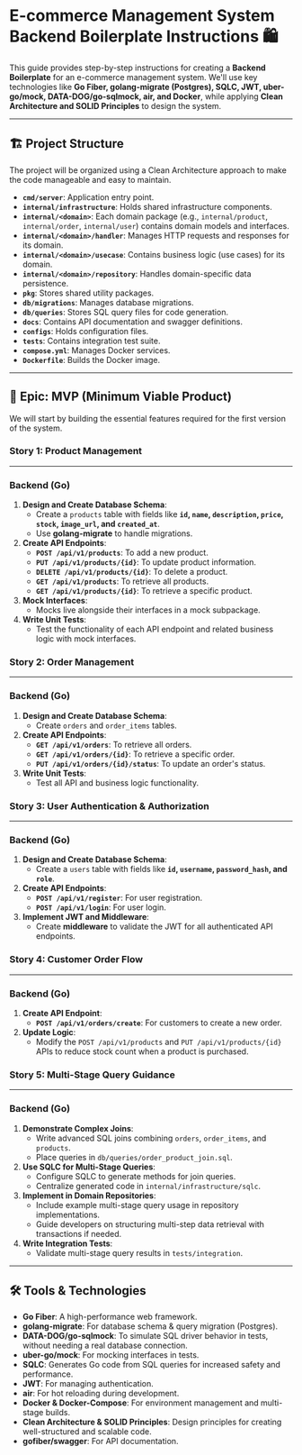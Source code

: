 # E-commerce Management System Backend Boilerplate Instructions 🛍️

This guide provides step-by-step instructions for creating a **Backend Boilerplate** for an e-commerce management system. We'll use key technologies like **Go Fiber, golang-migrate (Postgres), SQLC, JWT, uber-go/mock, DATA-DOG/go-sqlmock, air, and Docker**, while applying **Clean Architecture and SOLID Principles** to design the system.

---

## 🏗️ Project Structure

The project will be organized using a Clean Architecture approach to make the code manageable and easy to maintain.

* **`cmd/server`**: Application entry point.
* **`internal/infrastructure`**: Holds shared infrastructure components.
* **`internal/<domain>`**: Each domain package (e.g., `internal/product`, `internal/order`, `internal/user`) contains domain models and interfaces.
* **`internal/<domain>/handler`**: Manages HTTP requests and responses for its domain.
* **`internal/<domain>/usecase`**: Contains business logic (use cases) for its domain.
* **`internal/<domain>/repository`**: Handles domain-specific data persistence.
* **`pkg`**: Stores shared utility packages.
* **`db/migrations`**: Manages database migrations.
* **`db/queries`**: Stores SQL query files for code generation.
* **`docs`**: Contains API documentation and swagger definitions.
* **`configs`**: Holds configuration files.
* **`tests`**: Contains integration test suite.
* **`compose.yml`**: Manages Docker services.
* **`Dockerfile`**: Builds the Docker image.

---

## 🎯 Epic: MVP (Minimum Viable Product)

We will start by building the essential features required for the first version of the system.

### Story 1: Product Management

---

### Backend (Go)

1. **Design and Create Database Schema**:
   * Create a `products` table with fields like **`id`, `name`, `description`, `price`, `stock`, `image_url`, and `created_at`**.
   * Use **golang-migrate** to handle migrations.
2. **Create API Endpoints**:
   * **`POST /api/v1/products`**: To add a new product.
   * **`PUT /api/v1/products/{id}`**: To update product information.
   * **`DELETE /api/v1/products/{id}`**: To delete a product.
   * **`GET /api/v1/products`**: To retrieve all products.
   * **`GET /api/v1/products/{id}`**: To retrieve a specific product.
3. **Mock Interfaces**:
   * Mocks live alongside their interfaces in a mock subpackage.
4. **Write Unit Tests**:
   * Test the functionality of each API endpoint and related business logic with mock interfaces.

### Story 2: Order Management

---

### Backend (Go)

1. **Design and Create Database Schema**:
   * Create `orders` and `order_items` tables.
2. **Create API Endpoints**:
   * **`GET /api/v1/orders`**: To retrieve all orders.
   * **`GET /api/v1/orders/{id}`**: To retrieve a specific order.
   * **`PUT /api/v1/orders/{id}/status`**: To update an order's status.
3. **Write Unit Tests**:
   * Test all API and business logic functionality.

### Story 3: User Authentication & Authorization

---

### Backend (Go)

1. **Design and Create Database Schema**:
   * Create a `users` table with fields like **`id`, `username`, `password_hash`, and `role`**.
2. **Create API Endpoints**:
   * **`POST /api/v1/register`**: For user registration.
   * **`POST /api/v1/login`**: For user login.
3. **Implement JWT and Middleware**:
   * Create **middleware** to validate the JWT for all authenticated API endpoints.

### Story 4: Customer Order Flow

---

### Backend (Go)

1. **Create API Endpoint**:
   * **`POST /api/v1/orders/create`**: For customers to create a new order.
2. **Update Logic**:
   * Modify the `POST /api/v1/products` and `PUT /api/v1/products/{id}` APIs to reduce stock count when a product is purchased.

### Story 5: Multi-Stage Query Guidance

---

### Backend (Go)

1. **Demonstrate Complex Joins**:
   * Write advanced SQL joins combining `orders`, `order_items`, and `products`.
   * Place queries in `db/queries/order_product_join.sql`.
2. **Use SQLC for Multi-Stage Queries**:
   * Configure SQLC to generate methods for join queries.
   * Centralize generated code in `internal/infrastructure/sqlc`.
3. **Implement in Domain Repositories**:
   * Include example multi-stage query usage in repository implementations.
   * Guide developers on structuring multi-step data retrieval with transactions if needed.
4. **Write Integration Tests**:
   * Validate multi-stage query results in `tests/integration`.

---

## 🛠️ Tools & Technologies

* **Go Fiber**: A high-performance web framework.
* **golang-migrate**: For database schema & query migration (Postgres).
* **DATA-DOG/go-sqlmock**: To simulate SQL driver behavior in tests, without needing a real database connection.
* **uber-go/mock**: For mocking interfaces in tests.
* **SQLC**: Generates Go code from SQL queries for increased safety and performance.
* **JWT**: For managing authentication.
* **air**: For hot reloading during development.
* **Docker & Docker-Compose**: For environment management and multi-stage builds.
* **Clean Architecture & SOLID Principles**: Design principles for creating well-structured and scalable code.
* **gofiber/swagger**: For API documentation.